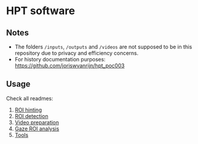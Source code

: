 # HPT software

## Notes

- The folders `/inputs`, `/outputs` and `/videos` are not supposed to be in this repository due to privacy and efficiency concerns.
- For history documentation purposes: https://github.com/joriswvanrijn/hpt_poc003

## Usage

Check all readmes:

1. [ROI hinting](/1_roi_hinting/README.md)
1. [ROI detection](/2_roi_detection/README.md)
1. [Video preparation](/3_video_preparation/README.md)
1. [Gaze ROI analysis](/4_gaze_roi_analysis/README.md)
1. [Tools](/tools/README.md)
